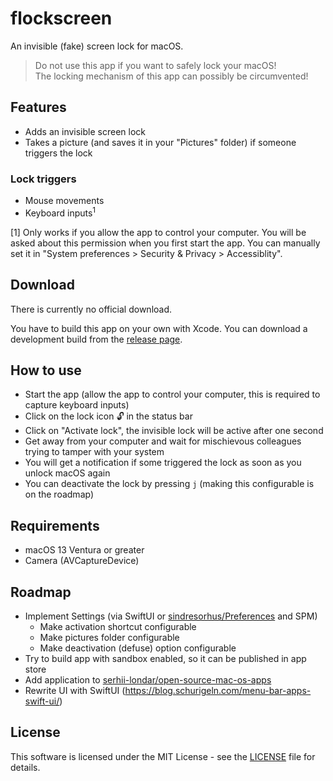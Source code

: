 #  flockscreen

An invisible (fake) screen lock for macOS.

> Do not use this app if you want to safely lock your macOS!   
  The locking mechanism of this app can possibly be circumvented!

## Features

* Adds an invisible screen lock
* Takes a picture (and saves it in your "Pictures" folder) if someone triggers the lock

### Lock triggers

* Mouse movements
* Keyboard inputs<sup>1</sup>

[1] Only works if you allow the app to control your computer. 
You will be asked about this permission when you first start the app. 
You can manually set it in "System preferences > Security & Privacy > Accessiblity".

## Download

There is currently no official download.

You have to build this app on your own with Xcode. You can download a development build from the [release page](https://github.com/jaylinski/flockscreen/releases).

## How to use

* Start the app (allow the app to control your computer, this is required to capture keyboard inputs)
* Click on the lock icon 🔓 in the status bar
* Click on "Activate lock", the invisible lock will be active after one second
* Get away from your computer and wait for mischievous colleagues trying to tamper with your system
* You will get a notification if some triggered the lock as soon as you unlock macOS again
* You can deactivate the lock by pressing `j` (making this configurable is on the roadmap)

## Requirements

* macOS 13 Ventura or greater
* Camera (AVCaptureDevice)

## Roadmap

* Implement Settings (via SwiftUI or [sindresorhus/Preferences](https://github.com/sindresorhus/Preferences) and SPM)
  * Make activation shortcut configurable
  * Make pictures folder configurable
  * Make deactivation (defuse) option configurable
* Try to build app with sandbox enabled, so it can be published in app store
* Add application to [serhii-londar/open-source-mac-os-apps](https://github.com/serhii-londar/open-source-mac-os-apps)
* Rewrite UI with SwiftUI (https://blog.schurigeln.com/menu-bar-apps-swift-ui/)

## License

This software is licensed under the MIT License - see the [LICENSE](https://github.com/jaylinski/flockscreen/blob/master/LICENSE) file for details.
